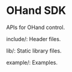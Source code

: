 
# OHand SDK

APIs for OHand control.

include/: Header files.

lib/: Static library files.

example/: Examples.

